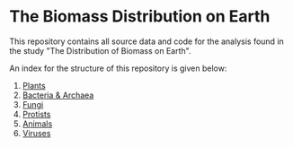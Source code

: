 # The Biomass Distribution on Earth
This repository contains all source data and code for the analysis found in the study "The Distribution of Biomass on Earth".

An index for the structure of this repository is given below:

1. [Plants](/plants)
2. [Bacteria & Archaea](/bacteria_archaea)
3. [Fungi](/fungi)
4. [Protists](/protists)
5. [Animals](/animals)
6. [Viruses](./viruses)
